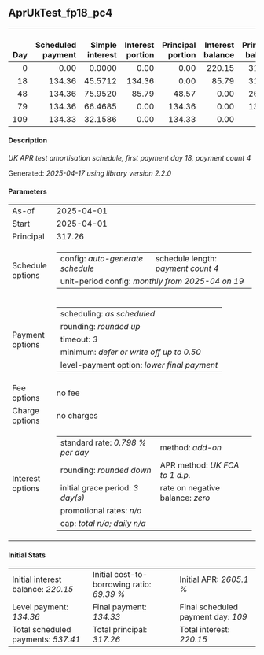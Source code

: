 <h2>AprUkTest_fp18_pc4</h2>
<table>
    <thead style="vertical-align: bottom;">
        <th style="text-align: right;">Day</th>
        <th style="text-align: right;">Scheduled payment</th>
        <th style="text-align: right;">Simple interest</th>
        <th style="text-align: right;">Interest portion</th>
        <th style="text-align: right;">Principal portion</th>
        <th style="text-align: right;">Interest balance</th>
        <th style="text-align: right;">Principal balance</th>
        <th style="text-align: right;">Total simple interest</th>
        <th style="text-align: right;">Total interest</th>
        <th style="text-align: right;">Total principal</th>
    </thead>
    <tr style="text-align: right;">
        <td class="ci00">0</td>
        <td class="ci01" style="white-space: nowrap;">0.00</td>
        <td class="ci02">0.0000</td>
        <td class="ci03">0.00</td>
        <td class="ci04">0.00</td>
        <td class="ci05">220.15</td>
        <td class="ci06">317.26</td>
        <td class="ci07">0.0000</td>
        <td class="ci08">0.00</td>
        <td class="ci09">0.00</td>
    </tr>
    <tr style="text-align: right;">
        <td class="ci00">18</td>
        <td class="ci01" style="white-space: nowrap;">134.36</td>
        <td class="ci02">45.5712</td>
        <td class="ci03">134.36</td>
        <td class="ci04">0.00</td>
        <td class="ci05">85.79</td>
        <td class="ci06">317.26</td>
        <td class="ci07">45.5712</td>
        <td class="ci08">134.36</td>
        <td class="ci09">0.00</td>
    </tr>
    <tr style="text-align: right;">
        <td class="ci00">48</td>
        <td class="ci01" style="white-space: nowrap;">134.36</td>
        <td class="ci02">75.9520</td>
        <td class="ci03">85.79</td>
        <td class="ci04">48.57</td>
        <td class="ci05">0.00</td>
        <td class="ci06">268.69</td>
        <td class="ci07">121.5233</td>
        <td class="ci08">220.15</td>
        <td class="ci09">48.57</td>
    </tr>
    <tr style="text-align: right;">
        <td class="ci00">79</td>
        <td class="ci01" style="white-space: nowrap;">134.36</td>
        <td class="ci02">66.4685</td>
        <td class="ci03">0.00</td>
        <td class="ci04">134.36</td>
        <td class="ci05">0.00</td>
        <td class="ci06">134.33</td>
        <td class="ci07">187.9918</td>
        <td class="ci08">220.15</td>
        <td class="ci09">182.93</td>
    </tr>
    <tr style="text-align: right;">
        <td class="ci00">109</td>
        <td class="ci01" style="white-space: nowrap;">134.33</td>
        <td class="ci02">32.1586</td>
        <td class="ci03">0.00</td>
        <td class="ci04">134.33</td>
        <td class="ci05">0.00</td>
        <td class="ci06">0.00</td>
        <td class="ci07">220.1504</td>
        <td class="ci08">220.15</td>
        <td class="ci09">317.26</td>
    </tr>
</table>
<h4>Description</h4>
<p><i>UK APR test amortisation schedule, first payment day 18, payment count 4</i></p>
<p>Generated: <i>2025-04-17 using library version 2.2.0</i></p>
<h4>Parameters</h4>
<table>
    <tr>
        <td>As-of</td>
        <td>2025-04-01</td>
    </tr>
    <tr>
        <td>Start</td>
        <td>2025-04-01</td>
    </tr>
    <tr>
        <td>Principal</td>
        <td>317.26</td>
    </tr>
    <tr>
        <td>Schedule options</td>
        <td>
            <table>
                <tr>
                    <td>config: <i>auto-generate schedule</i></td>
                    <td>schedule length: <i><i>payment count</i> 4</i></td>
                </tr>
                <tr>
                    <td colspan="2" style="white-space: nowrap;">unit-period config: <i>monthly from 2025-04 on 19</i></td>
                </tr>
            </table>
        </td>
    </tr>
    <tr>
        <td>Payment options</td>
        <td>
            <table>
                <tr>
                    <td>scheduling: <i>as scheduled</i></td>
                </tr>
                <tr>
                    <td>rounding: <i>rounded up</i></td>
                </tr>
                <tr>
                    <td>timeout: <i>3</i></td>
                </tr>
                <tr>
                    <td>minimum: <i>defer&nbsp;or&nbsp;write&nbsp;off&nbsp;up&nbsp;to&nbsp;0.50</i></td>
                </tr>
                <tr>
                    <td>level-payment option: <i>lower&nbsp;final&nbsp;payment</i></td>
                </tr>
            </table>
        </td>
    </tr>
    <tr>
        <td>Fee options</td>
        <td>no fee
        </td>
    </tr>
    <tr>
        <td>Charge options</td>
        <td>no charges
        </td>
    </tr>
    <tr>
        <td>Interest options</td>
        <td>
            <table>
                <tr>
                    <td>standard rate: <i>0.798 % per day</i></td>
                    <td>method: <i>add-on</i></td>
                </tr>
                <tr>
                    <td>rounding: <i>rounded down</i></td>
                    <td>APR method: <i>UK FCA to 1 d.p.</i></td>
                </tr>
                <tr>
                    <td>initial grace period: <i>3 day(s)</i></td>
                    <td>rate on negative balance: <i>zero</i></td>
                </tr>
                <tr>
                    <td colspan="2">promotional rates: <i><i>n/a</i></i></td>
                </tr>
                <tr>
                    <td colspan="2">cap: <i>total <i>n/a</i>; daily <i>n/a</i></td>
                </tr>
            </table>
        </td>
    </tr>
</table>
<h4>Initial Stats</h4>
<table>
    <tr>
        <td>Initial interest balance: <i>220.15</i></td>
        <td>Initial cost-to-borrowing ratio: <i>69.39 %</i></td>
        <td>Initial APR: <i>2605.1 %</i></td>
    </tr>
    <tr>
        <td>Level payment: <i>134.36</i></td>
        <td>Final payment: <i>134.33</i></td>
        <td>Final scheduled payment day: <i>109</i></td>
    </tr>
    <tr>
        <td>Total scheduled payments: <i>537.41</i></td>
        <td>Total principal: <i>317.26</i></td>
        <td>Total interest: <i>220.15</i></td>
    </tr>
</table>
